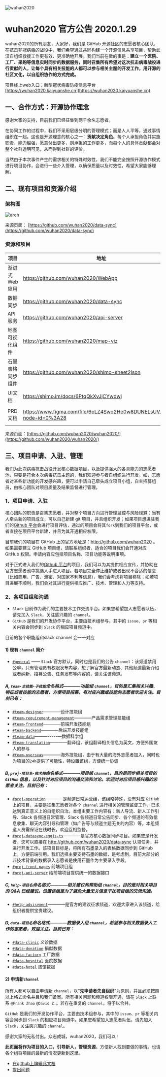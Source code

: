 <img src="./images/wuhan2020.png" alt="wuhan2020">

# wuhan2020 官方公告 2020.1.29

wuhan2020的所有朋友，大家好，我们是 GitHub 开源社区的志愿者核心团队，在抗击非冠病毒的战役中，我们希望通过共同构建一个开源信息共享项目，帮助武汉自组织救援工作更有效、更准确地开展。我们当前在做的事是：**建立一个医院、工厂、采购等信息实时同步的数据服务，同时召集所有希望对这次抗击病毒战役进行贡献的人，让每个具有相关技能的人都可以参与相关主题的开发工作，用开源的社区文化，以自组织协作的方式完成。**

项目线上web入口：新型冠状病毒防疫信息平台 [https://wuhan2020.kaiyuanshe.cn](https://wuhan2020.kaiyuanshe.cn) 

## 一、合作方式：开源协作理念

感谢大家的支持，目前我们已经征集到两千余名志愿者。

在协同工作的过程中，我们不采用层级分明的管理模式；而是人人平等，通过事情组织在一起。这也是开源理念的核心之一：**贡献决定角色**。每个人承担角色并实施职责，能力越强，愿意付出更多，则承担的工作更多，而每个人的具体贡献都会对整个社群透明可见，从而得到社群的评价。

当然由于本次事件产生的需求相关的特殊时效性，我们不能完全按照开源协作模式进行项目协作，会进行一些介入管理，以确保质量以及时效性，希望大家能够理解。

## 二、现有项目和资源介绍

### 架构图
![arch](https://camo.githubusercontent.com/59fd6438883c5dd1e40a689a02387d61aa12b692/687474703a2f2f6170692e687970657274726f6e732e696f2f756d6c72656e64657265722f6769746875622f777568616e323032302f646174612d73796e633f706174683d7374617469632f6172636869746563747572652e70756d6c)

来源页面：  [https://github.com/wuhan2020/data-sync](https://github.com/wuhan2020/data-sync)

### 资源和项目

| 项目 | 地址          | 所属组      | 介绍                  |
| --- | ------------- | ---------- | -------------------- |
| 渐进式 Web 应用  | https://github.com/wuhan2020/WebApp           | [#proj-front-pages](https://wuhan2020.slack.com/archives/CSTPXN533) | https://wuhan2020.kaiyuanshe.cn/ 的前端源码 |
| 数据同步    | https://github.com/wuhan2020/data-sync        |[#proj-datasync](https://app.slack.com/client/TT5U1VCPQ/CT4AV807P)|                                        |
| API 服务 | https://github.com/wuhan2020/api-server       | [#proj-api-server](https://wuhan2020.slack.com/archives/CT3V5CDKJ) |               |
| 地图可视化组件   | https://github.com/wuhan2020/map-viz | [#team-backend](https://app.slack.com/client/TT5U1VCPQ/CT6HW3X8E) |        |
| 石墨表格同步组件 | https://github.com/wuhan2020/shimo-sheet2json | [#team-backend](https://wuhan2020.slack.com/archives/CT93MCEJK) ||
| UI文档  | https://shimo.im/docs/6PtqQkXvJjCYwdwj | [#team-designer](https://wuhan2020.slack.com/archives/CT70SHJQ0) | UI设计文档 |
| PRD文档| https://www.figma.com/file/6oLZ4Swo2He0w8DUNELsUV/wuhan?node-id=0%3A28 | [#team-requirement-management](https://wuhan2020.slack.com/archives/CT99VDWS2) | 产品设计文档 |



来源页面：[https://github.com/wuhan2020/wuhan2020/](https://github.com/wuhan2020/wuhan2020/) 


## 三、项目申请、入驻、管理

我们为此次病毒抗击战役开发核心数据项目，以及提供强大的各具能力的志愿者池，只要是符合本次病毒抗击主题的，我们欢迎参与者自组织进行开发。如，志愿者对某些新功能的开发感兴趣，便可以申请自己牵头成立项目小组，自主招募组员，由核心团队对项目质量及结果监督进行管理。

### 1、项目申请、入驻

核心团队的职责是召集志愿者，并对整个项目方向进行管理监控与风险规避：当有人牵头新的项目成立，可以自己新建 git 项目，并且组织开发；如果项目想进驻我们的[Github 平台](https://github.com/wuhan2020)会进行项目评估，通过的项目会将其`fork`到我们的项目平台，或者直接在项目平台新建，并且为其开通相应权限。

目前我们的项目在 GitHub 上的官方地址是：http://github.com/wuhan2020 。如果需要建立 GitHub 项目组，请联系组织者，适合的项目我们会开通对应 GitHub 权限。申请内容应包括项目名称、项目功能等说明事项。

对于正式进入我们的[Github 平台](https://github.com/wuhan2020)的项目，我们可以为其提供相应宣传，并协助在官方志愿者池中挑选人手进入项目。若项目完全停止维护或者出现不合适的信息（比如商用、广告、泄密、对国家不利等信息），我们会考虑将项目移除；如若项目进展不顺利，我们会对其进行提供相应推广、技术、管理和人力等支持。

### 2、各项目组和沟通

- `Slack` 目前作为我们的主要技术工作交流平台。如果您希望加入志愿者队伍，请先加入 `Slack`，关注感兴趣的 `channel`。
- `GitHub` 是我们的开发协作平台，主要由技术组参与，其中的 `issue`、`pr` 等相关内容会同步到 `Slack` 的相应项目频道中。

目前的各个职能组和slack channel 会一一对应



#### 1) 现有 `channel` 简介

- [`#general`](https://wuhan2020.slack.com/archives/CSTGKFRCH) ——   `Slack` 官方默认，同时也是我们的公告 `channel`：该频道禁用公聊，只有管理员有权限发布内容，想了解官方最新动态、其他频道最新介绍或者纳新、招募公告、任务发布等内容的，请关注该频道。

#####  A,  `team-主技能-子技能`命名格式————功能组 `channel`，目的是汇集相关兴趣、特征或者技能的志愿者，方便项目招募，有对应兴趣或技能的志愿者欢迎关注。目前已有：

- [`#team-designer`](https://wuhan2020.slack.com/archives/CT70SHJQ0)————设计技能组
- [`#team-requirement-management`](https://wuhan2020.slack.com/archives/CT99VDWS2)————产品需求管理技能组
- [`#team-frontend`](https://app.slack.com/client/TT5U1VCPQ/CT93L48H5)————前端开发技能组
- [`#team-backend`](https://wuhan2020.slack.com/archives/CT93MCEJK)————后端开发技能组
- [`#team-data`](https://wuhan2020.slack.com/archives/CSX1LGEKD)———-----—数据科学组
- [`#team-translation`](https://wuhan2020.slack.com/archives/CTAJA3L9M)————翻译组，该组翻译相关信息为英文，方便外国友人的参与
- [`#team-overseas`](https://app.slack.com/client/TT5U1VCPQ/CTAM5R65U)————海外技能组，由于有大量的海外志愿者加入，同时也为项目的`24h`提供了可能性，特设置该组，方便统一协调

#####  B,    `proj-项目名-技术栈`命名格式————项目组 `channel`，目的是同步相关项目的 `GitHub` 信息，以及针对对应项目的沟通交流和讨论。欢迎对对应项目感兴趣的志愿者关注。目前已有：

- [`#proj-operation`](https://wuhan2020.slack.com/archives/CSX1X74M9)————是频道日常运营组，该组略特殊，没有对应 `GitHub` 上的项目，主要是征集志愿者对各个 `channel` 进行相关的管理监督工作，已求达到真正意义上的自组织自治。本组主要工作内容有：新人导流、新人工作引导、Slack 各频道日常管理、Slack 各频道日常公告同步、各个频道的有效信息收集、聊天内容引导和管理（如广告等与频道主题无关的内容）等。本组频道人员需保证在线时长，欢迎互相监督。
- [`#proj-datasync-eggjs-ts`](https://wuhan2020.slack.com/archives/CT4AV807P)————是官方核心数据同步项目。如果您是开发者，您可以直接在 http://github.com/wuhan2020/data-sync 认领任务，并进行开发工作。该项目目标是，将所有石墨录入的表格数据同步到 GitHub 上，方便前端引用。我们选择主要支持石墨的数据，是考虑到，目前大部分的非技术背景的数据录入志愿者是使用石墨作为主要录入手段。
- [`#proj-front-pages`](https://wuhan2020.slack.com/archives/CSTPXN533) 前端项目组
- [`#proj-api-server`](https://wuhan2020.slack.com/archives/CT3V5CDKJ) 给前端项目提供统一的数据接口 


#####  C,    `help-项目名`命名格式————相关建议和帮助组 `channel`，目的是对相关项目的 Q&A 已经建议。设置该组是为了避免大量无关信息干扰项目组的交流沟通。

- [`#help-advisement`](https://app.slack.com/client/TT5U1VCPQ/CT7AABP53)————是官方的建议征求频道，欢迎大家进入该频道，给组织者提供宝贵建议。

#####  D, `data-项目名`命名格式————数据录入组 `channel`，希望参与相关数据录入工作的志愿者，欢迎关注。目前已有：

- [`#data-clinic`](https://app.slack.com/client/TT5U1VCPQ/CT4CQTZQ8) 义诊数据
- [`#data-donation`](https://app.slack.com/client/TT5U1VCPQ/CT4DCTVSR) 捐献数据
- [`#data-factory`](https://app.slack.com/client/TT5U1VCPQ/CT3UT3HFE) 工厂数据
- [`#data-hospital`](https://app.slack.com/client/TT5U1VCPQ/CT4CPP1H6) 医院数据
- [`#data-hotel`](https://app.slack.com/client/TT5U1VCPQ/CT4CPSFEU) 旅馆数据

#### 2) 申请新`channel`

所有人都可以自由申请新 `channel`，以“**先申请者先自组织**”为原则，并且必须按照以上格式命名并且和我们备案。所有相关问题和频道权限开通，请在 `Slack` 上联系 `@Frank Zhao` `@David Z.`。若存在重复的 `channel`，将予以合并。

`GitHub` 是我们的开发协作平台，主要由技术组参与，其中的 `issue`、`pr` 等相关内容会同步到 `Slack` 的相应项目频道中。如果您希望加入志愿者队伍，请先加入 `Slack`，关注感兴趣的 `channel`。




感谢大家的无私付出。众志成城，wuhan2020，我们可以！



**此页面将作为项目的入口，引导新人，管理资源**。方便新人找到要做的事情。也请各个组将项目的最新的情况更新到这里。

* [在github上编辑此文档](https://github.com/wuhan2020/wuhan2020.github.io/)
* [提出问题](https://github.com/wuhan2020/wuhan2020.github.io/issues/new)
